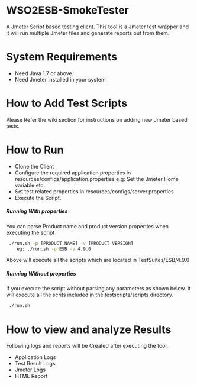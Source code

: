 # WSO2ESB-SmokeTester

A Jmeter Script based testing client. This tool is a Jmeter test wrapper and it will run multiple Jmeter files and generate reports out from them. 

# System Requirements

- Need Java 1.7 or above.
- Need Jmeter installed in your system

# How to Add Test Scripts

Please Refer the wiki section for instructions on adding new Jmeter based tests.

# How to Run

- Clone the Client
- Configure the required application properties in resources/configs/application.properties e.g: Set the Jmeter Home variable etc.
- Set test related properties in resources/configs/server.properties
- Execute the Script. 

##### Running With properties
 You can parse Product name and product version properties when executing the script
```sh
 ./run.sh -p [PRODUCT NAME] -v [PRODUCT VERSION]
	eg: ./run.sh -p ESB -v 4.9.0
``` 
Above will execute all the scripts which are located in TestSuites/ESB/4.9.0 

##### Running Without properties
 If you execute the script without parsing any parameters as shown below. It will execute all the scrits included in the testscripts/scripts directory.
```sh
 ./run.sh
``` 

# How to view and analyze Results

Following logs and reports will be Created after executing the tool.

- Application Logs 
- Test Result Logs
- Jmeter Logs
- HTML Report
